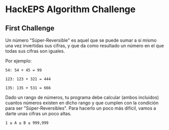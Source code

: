 # HackEPS Algorithm Challenge



## First Challenge

Un número "Súper-Reversible" es aquel que se puede sumar a si mismo una vez invertidas sus cifras, y que da como resultado un número en el que todas sus cifras son iguales.

Por ejemplo:
```
54: 54 + 45 = 99
```

```
123: 123 + 321 = 444
```

```
135: 135 + 531 = 666
```
Dado un rango de números, tu programa debe calcular (ambos incluidos) cuantos números existen en dicho rango y que cumplen con la condición para ser "Súper-Reversibles". Para hacerlo un poco más difícil, vamos a darte unas cifras un poco altas.
```
1 ≤ A ≤ B ≤ 999,999
```
